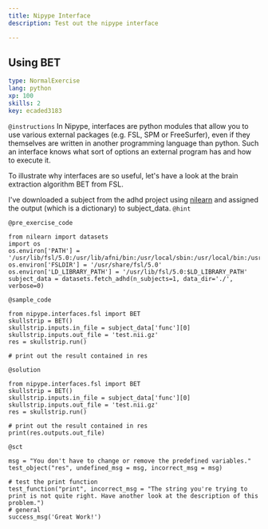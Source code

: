 ```yaml
---
title: Nipype Interface
description: Test out the nipype interface

---
```

## Using BET
```yaml
type: NormalExercise
lang: python
xp: 100
skills: 2
key: ecaded3183
```


`@instructions`
In Nipype, interfaces are python modules that allow you to use various external packages (e.g. FSL, SPM or FreeSurfer), even if they themselves are written in another programming language than python. Such an interface knows what sort of options an external program has and how to execute it.

To illustrate why interfaces are so useful, let's have a look at the brain extraction algorithm BET from FSL. 

I've downloaded a subject from the adhd project using [nilearn](http://nilearn.github.io/modules/generated/nilearn.datasets.fetch_adhd.html) and assigned the output (which is a dictionary) to subject_data. 
`@hint`

`@pre_exercise_code`
```{python}
from nilearn import datasets
import os
os.environ['PATH'] = '/usr/lib/fsl/5.0:/usr/lib/afni/bin:/usr/local/sbin:/usr/local/bin:/usr/sbin:/usr/bin:/sbin:/bin'
os.environ['FSLDIR'] = '/usr/share/fsl/5.0'
os.environ['LD_LIBRARY_PATH'] = '/usr/lib/fsl/5.0:$LD_LIBRARY_PATH'
subject_data = datasets.fetch_adhd(n_subjects=1, data_dir='./', verbose=0)
```

`@sample_code`
```{python}
from nipype.interfaces.fsl import BET
skullstrip = BET()
skullstrip.inputs.in_file = subject_data['func'][0]
skullstrip.inputs.out_file = 'test.nii.gz'
res = skullstrip.run()

# print out the result contained in res
```

`@solution`
```{python}
from nipype.interfaces.fsl import BET
skullstrip = BET()
skullstrip.inputs.in_file = subject_data['func'][0]
skullstrip.inputs.out_file = 'test.nii.gz'
res = skullstrip.run()

# print out the result contained in res
print(res.outputs.out_file)
```

`@sct`
```{python}
msg = "You don't have to change or remove the predefined variables."
test_object("res", undefined_msg = msg, incorrect_msg = msg)

# test the print function
test_function("print", incorrect_msg = "The string you're trying to print is not quite right. Have another look at the description of this problem.")
# general
success_msg('Great Work!')
```
